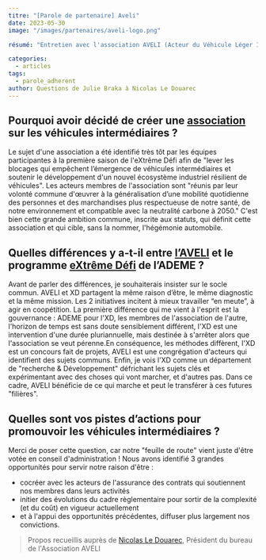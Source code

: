 ```yaml
---
titre: "[Parole de partenaire] Aveli"
date: 2023-05-30
image: "/images/partenaires/aveli-logo.png"

résumé: "Entretien avec l'association AVELI (Acteur du Véhicule Léger Intermédiaire), dont la Fabrique des Mobilités est au conseil d'administration et membre fondateur."

categories: 
  - articles
tags: 
  - parole_adherent
author: Questions de Julie Braka à Nicolas Le Douarec
---
```


## Pourquoi avoir décidé de créer une [association](https://www.aveli.org/) sur les véhicules intermédiaires ?
Le sujet d'une association a été identifié très tôt par les équipes participantes à la première saison de l'eXtrême Défi afin de "lever les blocages qui empêchent l’émergence de véhicules intermédiaires et soutenir le développement d'un nouvel écosystème industriel résilient de véhicules".
Les acteurs membres de l'association sont "réunis par leur volonté commune d'œuvrer à la généralisation d’une mobilité quotidienne des personnes et des marchandises plus respectueuse de notre santé, de notre environnement et compatible avec la neutralité carbone à 2050."
C'est bien cette grande ambition commune, inscrite aux statuts, qui définit cette association et qui cible, sans la nommer, l'hégémonie automobile.

## Quelles différences y a-t-il entre [l’AVELI](https://www.aveli.org/) et le programme [eXtrême Défi](https://xd.ademe.fr/) de l’ADEME ?
Avant de parler des différences, je souhaiterais insister sur le socle commun. AVELI et XD partagent la même raison d’être, le même diagnostic et la même mission. Les 2 initiatives incitent à mieux travailler “en meute”, à agir en coopétition.
La première différence qui me vient à l'esprit est la gouvernance :  ADEME pour l'XD, les membres de l'association de l'autre, l'horizon de temps est sans doute sensiblement différent, l'XD est une intervention d'une durée pluriannuelle, mais destinée à s'arrêter alors que l'association se veut pérenne.En conséquence, les méthodes diffèrent, l'XD est un concours fait de projets, AVELI est une congrégation d'acteurs qui identifient des sujets communs.
Enfin, je vois l'XD comme un département de "recherche & Développement" défrichant les sujets clés et expérimentant avec des choses qui vont marcher, et d'autres pas. Dans ce cadre, AVELI bénéficie de ce qui marche et peut le transférer à ces futures "filières".
 
## Quelles sont vos pistes d’actions pour promouvoir les véhicules intermédiaires ?
Merci de poser cette question, car notre "feuille de route" vient juste d'être votée en conseil d'administration ! Nous avons identifié 3 grandes opportunités pour servir notre raison d'être : 

* cocréer avec les acteurs de l'assurance des contrats qui soutiennent nos membres dans leurs activités
* initier des évolutions du cadre règlementaire pour sortir de la complexité (et du coût) en vigueur actuellement
* et à l'appui des opportunités précédentes, diffuser plus largement nos convictions.

> Propos recueillis auprès de [Nicolas Le Douarec](https://www.linkedin.com/in/nicledouarec/), Président du bureau de l'Association AVELI